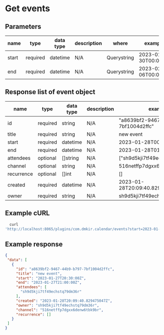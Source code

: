 # Get events

## Parameters

| name  | type     | data type | description | where       | example             |
|-------|----------|-----------|-------------|-------------|---------------------|
| start | required | datetime  | N/A         | Querystring | 2023-01-30T00:00:00 |
| end   | required | datetime  | N/A         | Querystring | 2023-02-06T00:00:00 |

## Response list of event object

| name       | type     | data type | description | example                                |
|------------|----------|-----------|-------------|----------------------------------------|
| id         | required | string    | N/A         | "a8639bf2-9467-44b9-b797-7bf1004d2ffc" |
| title      | required | string    | N/A         | new event                              |
| start      | required | datetime  | N/A         | 2023-01-28T00:30:00Z                   |
| end        | required | datetime  | N/A         | 2023-01-28T01:00:00Z                   |
| attendees  | optional | []string  | N/A         | ["sh9d5kji7tf49echstq79dm36r",]        |
| channel    | optional | string    | N/A         | 516netffp7dgxx6denw6tbk9br             |
| recurrence | optional | []int     | N/A         | []                                     |
| created    | required | datetime  | N/A         | 2023-01-28T20:09:40.829475047Z         |
| owner      | required | string    | N/A         | sh9d5kji7tf49echstq79dm36r             |

## Example cURL

```javascript
  curl
'http://localhost:8065/plugins/com.dmkir.calendar/events?start=2023-01-30T00%3A00%3A00&end=2023-02-06T00%3A00%3A00'
 ```

## Example response

 ```json
{
  "data": [
    {
      "id": "a8639bf2-9467-44b9-b797-7bf1004d2ffc",
      "title": "new event",
      "start": "2023-01-27T20:30:00Z",
      "end": "2023-01-27T21:00:00Z",
      "attendees": [
        "sh9d5kji7tf49echstq79dm36r"
      ],
      "created": "2023-01-28T20:09:40.829475047Z",
      "owner": "sh9d5kji7tf49echstq79dm36r",
      "channel": "516netffp7dgxx6denw6tbk9br",
      "recurrence": []
    }
  ]
}
```

